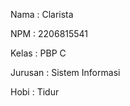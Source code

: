 Nama    : Clarista

NPM     : 2206815541

Kelas   : PBP C

Jurusan : Sistem Informasi

Hobi    : Tidur